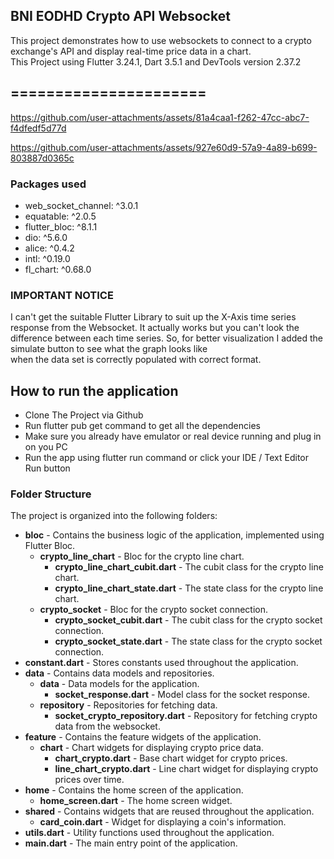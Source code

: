 ## BNI EODHD Crypto API Websocket

This project demonstrates how to use websockets to connect to a crypto exchange's API and display real-time price data in a chart.  
This Project using Flutter 3.24.1, Dart 3.5.1 and DevTools version 2.37.2

## ======================



https://github.com/user-attachments/assets/81a4caa1-f262-47cc-abc7-f4dfedf5d77d



https://github.com/user-attachments/assets/927e60d9-57a9-4a89-b699-803887d0365c



### Packages used

* web_socket_channel: ^3.0.1
* equatable: ^2.0.5
* flutter_bloc: ^8.1.1
* dio: ^5.6.0
* alice: ^0.4.2
* intl: ^0.19.0
* fl_chart: ^0.68.0


### IMPORTANT NOTICE
I can't get the suitable Flutter Library to suit up the X-Axis time series response from the Websocket.  It actually works but you can't look the difference between each time series. So, for better visualization I added the simulate button to see what the graph looks like   
when the data set is correctly populated with correct format.

## How to run the application

* Clone The Project via Github
* Run flutter pub get command to get all the dependencies
* Make sure you already have emulator or real device running and plug in on you PC
* Run the app using flutter run command or click your IDE / Text Editor Run button

### Folder Structure

The project is organized into the following folders:

* **bloc** - Contains the business logic of the application, implemented using Flutter Bloc.
    * **crypto_line_chart** - Bloc for the crypto line chart.
        * **crypto_line_chart_cubit.dart** - The cubit class for the crypto line chart.
        * **crypto_line_chart_state.dart** - The state class for the crypto line chart.
    * **crypto_socket** - Bloc for the crypto socket connection.
        * **crypto_socket_cubit.dart** - The cubit class for the crypto socket connection.
        * **crypto_socket_state.dart** - The state class for the crypto socket connection.
* **constant.dart** - Stores constants used throughout the application.
* **data** - Contains data models and repositories.
    * **data** - Data models for the application.
        * **socket_response.dart** - Model class for the socket response.
    * **repository** - Repositories for fetching data.
        * **socket_crypto_repository.dart** - Repository for fetching crypto data from the websocket.
* **feature** - Contains the feature widgets of the application.
    * **chart** - Chart widgets for displaying crypto price data.
        * **chart_crypto.dart** - Base chart widget for crypto prices.
        * **line_chart_crypto.dart** - Line chart widget for displaying crypto prices over time.
* **home** - Contains the home screen of the application.
    * **home_screen.dart** - The home screen widget.
* **shared** - Contains widgets that are reused throughout the application.
    * **card_coin.dart** - Widget for displaying a coin's information.
* **utils.dart** - Utility functions used throughout the application.
* **main.dart** - The main entry point of the application.


